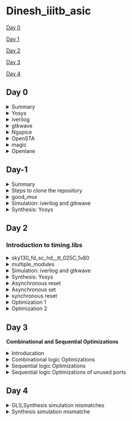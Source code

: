 # Dinesh_iiitb_asic


[Day 0](#day-0)

[Day 1](#day-1)

[Day 2](#day-2)

[Day 3](#day-3)

[Day 4](#day-4)


## Day 0

<details>
 <summary> Summary </summary>
	
I installed the needed tools.

</details>	
	
 <details>
 <summary> Yosys </summary>

### **YOSYS**

 I installed Yosys using the following commands:
```bash
git clone https://github.com/YosysHQ/yosys.git
cd yosys-master 
sudo apt install make 
sudo apt-get install build-essential clang bison flex \
    libreadline-dev gawk tcl-dev libffi-dev git \
    graphviz xdot pkg-config python3 libboost-system-dev \
    libboost-python-dev libboost-filesystem-dev zlib1g-dev
make 
sudo make install
```
Below is the screenshot showing sucessful installation:

![Screenshot from 2023-07-31 09-58-15](https://github.com/DINESHIIITB/Dinesh_iiitb_asic/assets/140998565/3f61c7b7-3433-4971-91dc-dc036abd6afa)


</details>
<details>
    <summary>
    iverilog 
    </summary>

### **iVerilog**

I installed iverilog using the following command:
```
sudo apt-get install iverilog
```
Below is the screenshot showing successful launch:
	
![image](https://github.com/DINESHIIITB/Dinesh_iiitb_asic/assets/140998565/f8c4f07e-8666-4cd9-ab5a-d8b110b8da0b)



</details>
<details>
<summary>
    gtkwave
</summary>

### **GTKWave**

I installed gtkwave using the following command:

```
sudo apt-get install gtkwave
```

Below is the screenshot showing successful launch
![image](https://github.com/DINESHIIITB/Dinesh_iiitb_asic/assets/140998565/49a03a90-80f9-4a97-bec4-5153133ba204)
![image](https://github.com/DINESHIIITB/Dinesh_iiitb_asic/assets/140998565/19e8e91c-9507-4839-bdb1-72bbe02bcf34)

</details>
<details>
<summary>
    Ngspice
</summary>


### **NgSpice**

 I downloaded the tarball from https://sourceforge.net/projects/ngspice/files/ to a local directory and unpacked it using the following commands:
 ```bash
tar -zxvf ngspice-37.tar.gz
cd ngspice-37
mkdir release
cd release
../configure  --with-x --with-readline=yes --disable-debug
make
sudo make install
 ```
Below is the screenshot showing sucessful installation:

![image](https://github.com/DINESHIIITB/Dinesh_iiitb_asic/assets/140998565/37ee8c57-5007-4cc0-a046-9a4967a8e040)


</details>
 <details>
 <summary> OpenSTA </summary>

### **OpenSTA**

 I installed and built OpenSTA (including the needed packages) using the following commands:
 ```
sudo apt-get install cmake clang gcctcl swig bison flex
git clone https://github.com/The-OpenROAD-Project/OpenSTA.git
cd OpenSTA
mkdir build
cd build
cmake ..
make
```
Below is the screenshot showing sucessful installation:
![image](https://github.com/DINESHIIITB/Dinesh_iiitb_asic/assets/140998565/7ca9dc6e-e1b7-4d38-bcd9-60796a902546)

</details>
 <details>
 <summary> magic </summary>

 
### **Magic**

 I installed magic using the following commands:
  ```bash
sudo apt-get install m4
sudo apt-get install tcsh
sudo apt-get install csh
sudo apt-get install libx11-dev
sudo apt-get install tcl-dev tk-dev
sudo apt-get install libcairo2-dev
sudo apt-get install mesa-common-dev libglu1-mesa-dev
sudo apt-get install libncurses-dev
 ```
 Below is the screenshot showing sucessful installation:

 ![image](https://github.com/DINESHIIITB/Dinesh_iiitb_asic/assets/140998565/9d2ef33b-d50d-43ef-8a23-2dd8a45b9345)


</details>
 <details>
 <summary> Openlane
 </summary>


### **Openlane**

Prior to the installation of the OpenLane install the dependencies and packages using the command shown below :</br>
``` 
sudo apt-get update
sudo apt-get upgrade
sudo apt install -y build-essential python3 python3-venv python3-pip make git
```
Docker Installation :</br>
```
sudo apt install apt-transport-https ca-certificates curl software-properties-common
curl -fsSL https://download.docker.com/linux/ubuntu/gpg | sudo gpg --dearmor -o /usr/share/keyrings/docker-archive-keyring.gpg

echo "deb [arch=amd64 signed-by=/usr/share/keyrings/docker-archive-keyring.gpg] https://download.docker.com/linux/ubuntu $(lsb_release -cs) stable" | sudo tee /etc/apt/sources.list.d/docker.list > /dev/null

sudo apt update
sudo apt install docker-ce docker-ce-cli containerd.io
sudo docker run hello-world

sudo groupadd docker
sudo usermod -aG docker $USER
sudo reboot 


# Check for installation
sudo docker run hello-world
```

**Steps to install OpenLane, PDKs and Tools**</br>
```
cd $HOME
git clone https://github.com/The-OpenROAD-Project/OpenLane
cd OpenLane
make
make test
```
</details>

## Day-1



<details>
 <summary> Summary </summary>

This section shows how I simulated and synthesized a good_mux using iverilog and yosys respectively. iverilog generates from the RTL design and its testbench a value changing dump file (vcd). gtkwave is the tool used to plot the simulation results of the design. Yosys is a tool which synthesizes RTL designs into a netlist. It is also used to test the synthesized netlist when we provide it with a testbench.

</details>


<details>
 <summary> Steps to clone the repository </summary>

steps to clone the repository:
```bash
mkdir vlsi
cd vlsi
git clone https://github.com/kunalg123/vsdflow.git
git clone https://github.com/kunalg123/sky130RTLDesignAndSynthesisWorkshop.git
```

</details>	


<details>
 <summary> good_mux </summary>
The verilog codes for good_mux.v are taken from https://github.com/kunalg123/sky130RTLDesignAndSynthesisWorkshop.git

</details>

 <details>
 <summary> Simulation: iverilog and gtkwave </summary>

 
 I used the following commands to simulate and view the plots of the RTL design:
	
 ```bash
 iverilog <name verilog: good_mux.v> <name testbench: tb_good_mux.v>
 ./a.out
 gtkwave tb_good_mux.vcd
 ```
	
 Below is the screenshot of the gtkwave plots:
 ![image](https://github.com/DINESHIIITB/Dinesh_iiitb_asic/assets/140998565/7c4f28ad-dae6-41e0-a321-e3f71c1d2d9e)


		
I used the following commands to synthesize and view the design of the hierarchical multiple module:
		

 </details>

<details>
 <summary> Synthesis: Yosys </summary>
	
 In the directory of the verilog files, I used the following commands to synthesize and view the synthesized deisgn:
	
 ```bash
yosys> read_liberty -lib <path to lib file>
yosys> read_verilog <path to verilog file>
yosys> synth -top <top_module_name>
yosys> abc -liberty <path to lib file>
yosys> show
 ```
In ABC step we need  to confirm the inputs ,outputs ,internal signals

![image](https://github.com/DINESHIIITB/Dinesh_iiitb_asic/assets/140998565/bca8905e-0328-435f-a307-e6587a7e009f)

 Below is the screenshot of the synthesized design:
 
 ![image](https://github.com/DINESHIIITB/Dinesh_iiitb_asic/assets/140998565/0ff98c30-221b-45f5-93cb-4ddff06ef960)


 I used the following commands to generate the netlist:
 ```bash

 yosys> write_verilog -noattr <file_name_netlist.v>
 ```
 
 Below is the screenshot of the generated netlist:
 
 ![image](https://github.com/DINESHIIITB/Dinesh_iiitb_asic/assets/140998565/9e504712-1872-4e99-be94-ed7ba7e466f0)

 
</details>

## Day 2

### **Introduction to timing.libs**


<details>
 <summary> sky130_fd_sc_hd__tt_025C_1v80 </summary>

 The sky130_fd_sc_hd__tt_025C_1v80 name tells us that it is 130nm library and tt stands for typical, 025c is temperature,1v80 is voltage
 P-process
 V-volatge
 T-temperature
	
 ```bash
gvim  sky130_fd_sc_hd__tt_025C_1v80.lib

 ```
</details>


<details>
 <summary>multiple_modules </summary>
The verilog codes for good_mux.v are taken from https://github.com/kunalg123/sky130RTLDesignAndSynthesisWorkshop.git

</details>

 <details>
 <summary> Simulation: iverilog and gtkwave </summary>

 
 I used the following commands to simulate and view the plots of the RTL design:
	
 ```bash
 iverilog <name verilog:multiple_modules.v> <name testbench: tb_multiple_modules.v>
 ./a.out
 gtkwave tb_multiple_modules.vcd
 ```
 Below is the screenshot of the gtkwave plots:

 ![image](https://github.com/DINESHIIITB/Dinesh_iiitb_asic/assets/140998565/0f00fc74-e11f-4cdc-b901-f3e574e0b773)

		
I used the following commands to synthesize and view the design of the hierarchical multiple module:
		

 </details>

<details>
 <summary> Synthesis: Yosys </summary>
	
 In the directory of the verilog files, I used the following commands to synthesize and view the synthesized deisgn:
	
 ```bash
yosys> read_liberty -lib <path to lib file>
yosys> read_verilog <path to verilog file>
yosys> synth -top <top_module_name>
yosys> abc -liberty <path to lib file>
yosys> show
 ```
The synth -top<top_module_name> gives the detail information about design hierarchy,submodules and that has shown below

![image](https://github.com/DINESHIIITB/Dinesh_iiitb_asic/assets/140998565/bcf3784b-ee05-43d5-b2b1-4a3f0b4fc11c)

In ABC step we need  to confirm the inputs ,outputs ,internal signals

![image](https://github.com/DINESHIIITB/Dinesh_iiitb_asic/assets/140998565/b92b2665-3da5-41f2-ac35-6e60c63cc30e)

After executing show command , we can see the hierarchical design that contains submodule 1 and submodule 2

![image](https://github.com/DINESHIIITB/Dinesh_iiitb_asic/assets/140998565/68546208-4af6-460f-a0d3-9e1d20a8bf58)



I used the following commands to generate the netlist:
 
 ```bash

 yosys> write_verilog -noattr <file_name_netlist.v>
 yosys> !gvim multiple_modules_heir.v
 ```
 
 Below is the screenshot of the generated netlist:

![image](https://github.com/DINESHIIITB/Dinesh_iiitb_asic/assets/140998565/e3346dc9-cf32-46f4-aabf-2b7a2dea5f75)


yosys flatten is used to write flat netlist
```bash
 yosys> flatten
 yosys> write_verilog -noattr multiple_modules_flat.v>
 yosys> !gvim multiple_modules_flat.v
 ```

![image](https://github.com/DINESHIIITB/Dinesh_iiitb_asic/assets/140998565/c388013c-7f63-423f-be61-4c01008775c0)

Executing show command after flatten, we can see the hierarchical design that does not contains submodule 1 and submodule 2

![image](https://github.com/DINESHIIITB/Dinesh_iiitb_asic/assets/140998565/338fcc42-0693-4113-9677-aee72499e24d)


submodule level synthesis
If we instantiate the same sub module so many times, then iit is not required to synthesise the same module every time so we use sub module level synthesis
If we have very big module then it is very difficult to synthesise the whole module so we synthesise sub modules 

sub module1

![image](https://github.com/DINESHIIITB/Dinesh_iiitb_asic/assets/140998565/f8d27e0a-b8d3-4347-88ef-c6c021568349)

</details>


 <details>
 <summary> Asynchronous reset </summary>


![image](https://github.com/DINESHIIITB/Dinesh_iiitb_asic/assets/140998565/43b36e6b-5649-4d92-aac9-51aaa82de919)

![image](https://github.com/DINESHIIITB/Dinesh_iiitb_asic/assets/140998565/411bae3a-1ea3-43ac-8167-f8a5fe2aed2a)

</details>

 <details>
 <summary> Asynchronous set </summary>
	 
![image](https://github.com/DINESHIIITB/Dinesh_iiitb_asic/assets/140998565/f2e2a12e-637b-4d52-bd7e-be4b60a2892c)
	 
![image](https://github.com/DINESHIIITB/Dinesh_iiitb_asic/assets/140998565/38af5112-fb5c-4bbf-a69e-033b22264eaa)

</details>

 <details>
 <summary> synchronous reset </summary>
	 
![image](https://github.com/DINESHIIITB/Dinesh_iiitb_asic/assets/140998565/388ac745-efb7-4147-acaa-ead4acde6d9f)


![image](https://github.com/DINESHIIITB/Dinesh_iiitb_asic/assets/140998565/74f0e5ae-0864-4a31-a2eb-0788561c0621)

</details>

<details>
 <summary> Optimization 1  </summary>

	
 ### **Multiply by 2**
To perform multiplication we dont need hardware because we are adding zeores to lsb (2^n) n zeroes will be added to lsb adding zeroes can seen in the design and we confirm the same in netlist also. 

![image](https://github.com/DINESHIIITB/Dinesh_iiitb_asic/assets/140998565/41f3eca2-a2b0-47a3-80b0-a719a071679e)

![image](https://github.com/DINESHIIITB/Dinesh_iiitb_asic/assets/140998565/d792f082-8ee3-4b45-a4dc-12f56ea2ffd7)

</details>

<details>
 <summary> Optimization 2 </summary>
 

 ### **Multiply by 8**
 
 To perform multiplication we dont need hardware because we are adding zeores to lsb (2^n) n zeroes will be added to lsb adding zeroes can seen in the design and we confirm the same in netlist also. 
 
![image](https://github.com/DINESHIIITB/Dinesh_iiitb_asic/assets/140998565/1b29a38d-e039-4090-9a7b-d607f8930c1c)

![image](https://github.com/DINESHIIITB/Dinesh_iiitb_asic/assets/140998565/869032e6-1760-4a1a-9f4e-4e4c64017692)

</details>


## Day 3

**Combinational and Sequential Optimizations**
 
<details>
 <summary> Introducation </summary>

![image](https://github.com/DINESHIIITB/Dinesh_iiitb_asic/assets/140998565/49a0095f-f330-47e6-b313-8c02940a1849)


![image](https://github.com/DINESHIIITB/Dinesh_iiitb_asic/assets/140998565/1cbbef40-d954-469a-88af-9e3bfa253dbf)

</details>


<details>
 <summary> Combinational logic Optimizations  </summary>
	
**opt_check**

 In the directory of the verilog files, I used the following commands to synthesize and view the synthesized deisgn:
	
 ```bash
ls *opt_check*
yosys> read_liberty -lib <path to lib file>
yosys> read_verilog <path to verilog file>
yosys> synth -top <top_module_name>
yosys> opt_clean -purge
yosys> abc -liberty <path to lib file>
yosys> show
 ```
ls opt_check is used to find out what are the opt check files we are using.
opt_clean -purge is used to removes unused wires and cells. Expecting and gate and we got and gate.



![image](https://github.com/DINESHIIITB/Dinesh_iiitb_asic/assets/140998565/70f250d4-6ff0-4359-87c6-ad3f8daa5a4d)



**opt_check2**

Repeat the above following steps .Expecting OR gate and got OR gate

![image](https://github.com/DINESHIIITB/Dinesh_iiitb_asic/assets/140998565/3ffb8f3d-01fc-4cc5-86bf-aac06cfa95b3)

**opt_check3**

Repeat the above following steps .Expecting 3 input and gate and got 3 input and gate.

![image](https://github.com/DINESHIIITB/Dinesh_iiitb_asic/assets/140998565/f18c0591-1567-47e7-8598-f26fa50ba86b)


**opt_check4**

Repeat the above following steps .Expecting xnor between a and c input and got xnor gate.

![image](https://github.com/DINESHIIITB/Dinesh_iiitb_asic/assets/140998565/8f8b9d85-71b5-4adf-9b93-bf06b8c735e1)

**multiple_module_opt**

Repeat the above following steps  and use flatten command before the opt_clean -purge

![image](https://github.com/DINESHIIITB/Dinesh_iiitb_asic/assets/140998565/aabc0f09-4c21-4a55-9205-47381ac107e1)

**multiple_module_opt2**

![image](https://github.com/DINESHIIITB/Dinesh_iiitb_asic/assets/140998565/c4a2878e-9357-4e73-bf7f-3f68dc92c8dd)

</details>




<details>
 <summary> Sequential logic Optimizations  </summary>
 
 **dff_const1**
These are the sequential files using ,to display these sequential files,we need to give command in the directory of the verilog files
```
ls *dff*const*
```

![image](https://github.com/DINESHIIITB/Dinesh_iiitb_asic/assets/140998565/70bfff7a-143b-48c8-adc4-dd39a8e80d85)

I used the following commands to simulate and view the plots of the RTL design:
	
 ```bash
 iverilog dff_const1.v tb_dff_const1.v
 ./a.out
 gtkwave tb_dff_const1.vcd
 ```
The wave form clearly tells that it doesnt work like a inverter, the change in output will happen only at rsing edge of clock

![image](https://github.com/DINESHIIITB/Dinesh_iiitb_asic/assets/140998565/33c1b13d-f6b6-42ec-9a51-2a8648e409a1)

In the directory of the verilog files, I used the following commands to synthesize and view the synthesized deisgn:
	
 ```bash
yosys> read_liberty -lib <path to lib file>
yosys> read_verilog <path to verilog file>
yosys> synth -top <top_module_name>
yosys> dfflibmap -liberty ../lib/<path to the file>
yosys> abc -liberty <path to lib file>
yosys> show
 ```
In statistics s_dff_ppo has got 1.i,e there is one dflipflop. The commmand dfflibmap is used to tell the synthesizer, what library has to be picked

![image](https://github.com/DINESHIIITB/Dinesh_iiitb_asic/assets/140998565/32bd35b3-a3d6-4f86-9a5f-78c0adfa4c71)

 
 **dff_const2**

 I used the following commands to simulate and view the plots of the RTL design:
	
 ```bash
 iverilog dff_const2.v tb_dff_const2.v
 ./a.out
 gtkwave tb_dff_const2.vcd
 ```
In this circuit output is always 1,regardless of input

![image](https://github.com/DINESHIIITB/Dinesh_iiitb_asic/assets/140998565/3fcc9225-eb7e-4807-8163-11835f7b7e74)

In the directory of the verilog files, I used the following commands to synthesize and view the synthesized deisgn,The commmand dfflibmap is used to tell the synthesizer, what library has to be picked
	
 ```bash
yosys> read_liberty -lib <path to lib file>
yosys> read_verilog <path to verilog file>
yosys> synth -top <top_module_name>
yosys> dfflibmap -liberty ../lib/<path to the file>
yosys> abc -liberty <path to lib file>
yosys> show
 ```

In statistics there is no dfliplfop and the design was matching with the statistics.we got the design as we expected, output is always one.

![image](https://github.com/DINESHIIITB/Dinesh_iiitb_asic/assets/140998565/0e498cf0-1cd8-46c9-bd55-a3ac21aff22f)


 **dff_const3**


 I used the above commands of iverilog to simulate and view the plots of the RTL design:

 we got the output as what we understood from the code ,except for one clock cycle the output is always on,
 
 ![image](https://github.com/DINESHIIITB/Dinesh_iiitb_asic/assets/140998565/fd0cef7c-5d70-45c6-ac22-0309464852eb)

 In the directory of the verilog files, I used the above commands to synthesize and view the synthesized deisgn,The commmand dfflibmap is used to tell the synthesizer, what library has to be picked. and we can see from the statistics the both flipflops are present and there no optimization has done to circuit.
 
 ![image](https://github.com/DINESHIIITB/Dinesh_iiitb_asic/assets/140998565/bbbbc629-687d-45cc-8b44-9cf3ed1a31a4)

 ![image](https://github.com/DINESHIIITB/Dinesh_iiitb_asic/assets/140998565/65eb3267-a96d-41cc-abb6-a8ae7e917e15)


 **dff_const4**

 ![image](https://github.com/DINESHIIITB/Dinesh_iiitb_asic/assets/140998565/8b960c55-175c-49d1-af03-524bcb8f45e5)


 ![image](https://github.com/DINESHIIITB/Dinesh_iiitb_asic/assets/140998565/d1612b3a-b429-4683-956e-f58a70f3c4aa)
 
 **dff_const5**

 ![image](https://github.com/DINESHIIITB/Dinesh_iiitb_asic/assets/140998565/1829e027-bac9-48f2-8483-e8aac981089a)


 ![image](https://github.com/DINESHIIITB/Dinesh_iiitb_asic/assets/140998565/83c50943-f602-46db-b32e-36d5d3e46cd3)

</details>
 
<details>
 <summary> Sequential logic Optimizations of unused ports  </summary>


In the directory of the verilog files, I used the above commands to synthesize and view the synthesized deisgn,according the verilog code its a 3 bit counter ,so we require 3 flip flops ,but if we see the statisctics and netllist design there is only on eflip flop.for getiing the output we are using one flip flop thats why the other two flopsgot optimized .
 
 ![image](https://github.com/DINESHIIITB/Dinesh_iiitb_asic/assets/140998565/7b3e8754-6c91-472b-b68b-8f04d3b3decb)


 ![image](https://github.com/DINESHIIITB/Dinesh_iiitb_asic/assets/140998565/f1a248ec-b350-4960-8290-7f2279751828)

before we are using one bit of the output ,now we changed the code to use all three bits and verifying the design is using three flip flops are not, as we expected the other two flops are not getting optimized.

 ![image](https://github.com/DINESHIIITB/Dinesh_iiitb_asic/assets/140998565/51717449-62ca-4467-af35-095889cf2d24)
 

 ![image](https://github.com/DINESHIIITB/Dinesh_iiitb_asic/assets/140998565/db22b6e6-e903-4803-a0c8-69400d96294b)

 </details>
 
## Day 4

<details>
 <summary> GLS,Synthesis simulation mismatches </summary>
	
GLS-Running the testbench with netlist as design under test,Normally we use RTL code to run the testbench.
* Netlist is logically same as RTL code ,so we will be getting the same output. 



 <img src="https://github.com/DINESHIIITB/Dinesh_iiitb_asic/assets/140998565/e6ecbc49-2419-4748-8b83-ec662f178f9e" alt="Image" width="500" height="400">
 
 ### synthesis simulation mismatch

 	Synthesis simulation mismatch happens bacuse of these three reasons
  1. Missing sensitivity list
  2. Wrong usage of blocking and non blocking assignments
  3. Nonstandard verilog coding

* always@(*)---> always will be evaluated when anysignal changes.
* always@(signal)---->always block get evaluated when there is any change inthat signal.The change in the inputs doesnt affect the output if signal is not changing at that point ,so this  error is considered as missing sensitivity list.
 
 ### Blocking and non blocking statements

- '='---> Blocking
	- used inside always block
	- executes the statements in order

- '<='---> Non Blocking
	- used inside always block
 	- executes all the RHS first then assigns it to LHS
 	- parallel evaluation
 
### Caveats with Blocking statements

example 1:

| ![Image 1](https://github.com/DINESHIIITB/Dinesh_iiitb_asic/assets/140998565/670eedb6-5019-49a2-bab6-b5f33d6b8436) | ![Image 2](https://github.com/DINESHIIITB/Dinesh_iiitb_asic/assets/140998565/f35dfcaf-86b4-41d5-8d16-3f0ec87c82e5) |
|:---:|:---:|
| two flops will be created | only one flop will be created ,i.e q is assigned d  |

- while using blocking statements we should be careful ,wrong order changes the circuit and give wrong output.In the above circuit if we use non blocking assignment, order doesnt matter  because RHS executes first and assignes to LHS so it wikkl create two memory locations,tow flops will be created
 </details>

<details>
 <summary> Synthesis simulation mismatche </summary>
	
 I used the commands of iverilog to simulate and view the plots of the RTL design:

 ![image](https://github.com/DINESHIIITB/Dinesh_iiitb_asic/assets/140998565/98d0077e-6b8e-4f36-95b9-dd2ab6a574d1)

 ![image](https://github.com/DINESHIIITB/Dinesh_iiitb_asic/assets/140998565/aaf4644c-3ff2-41f9-b5e4-d816e68f406f)

```
iverilog ../my_lib/verilog_model/primitives.v  ../my_lib/verilog_model/sky130_fd_sc_hd.v ternary_operator_mux_net.v tb_ternary_operator_mux.v
```


 ![image](https://github.com/DINESHIIITB/Dinesh_iiitb_asic/assets/140998565/9b90e624-c6c2-4dee-9f90-39f7c3d95e37)


 ![Screenshot from 2023-08-13 20-54-29](https://github.com/DINESHIIITB/Dinesh_iiitb_asic/assets/140998565/57455898-656f-4af4-9e19-0404390bcf2d)


 ![Screenshot from 2023-08-13 21-01-03](https://github.com/DINESHIIITB/Dinesh_iiitb_asic/assets/140998565/92ec0d8c-7126-4165-9eef-46f562d5b6e8)

 ![Screenshot from 2023-08-13 21-05-16](https://github.com/DINESHIIITB/Dinesh_iiitb_asic/assets/140998565/7776bf7f-a132-409e-83d2-9904b722285e)


 ![Screenshot from 2023-08-13 21-08-00](https://github.com/DINESHIIITB/Dinesh_iiitb_asic/assets/140998565/71506a3f-4dc0-4344-987f-70cf1338f68c)


![Screenshot from 2023-08-13 21-12-09](https://github.com/DINESHIIITB/Dinesh_iiitb_asic/assets/140998565/279fc08a-634f-41e9-8d48-c3ec0960e3de)


![Screenshot from 2023-08-13 21-15-29](https://github.com/DINESHIIITB/Dinesh_iiitb_asic/assets/140998565/eb7371e9-f53a-44e6-8816-9eb9e78172a9)














   




 

  


 

 







 

 

 







 








































